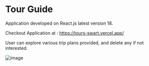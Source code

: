 # Tour Guide

Application developed on React.js latest version 18.

Checkout Application at : https://tours-swart.vercel.app/

User can explore various trip plans provided, and delete any if not interested.

![image](https://user-images.githubusercontent.com/107784718/182147840-4a3c2f81-9380-41b2-aeb0-ef878ba9f90c.png)
